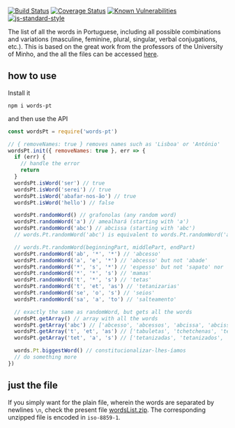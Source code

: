 [![Build Status][travis_img]][travis_url]
[![Coverage Status](https://coveralls.io/repos/github/jfoclpf/words-pt/badge.svg?branch=master)](https://coveralls.io/github/jfoclpf/words-pt?branch=master)
[![Known Vulnerabilities](https://snyk.io/test/github/jfoclpf/words-pt/badge.svg?targetFile=package.json)](https://snyk.io/test/github/jfoclpf/words-pt?targetFile=package.json)
[![js-standard-style][js-standard-style_img]][js-standard-style_url]

[travis_img]: https://travis-ci.org/jfoclpf/words-pt.svg?branch=master
[travis_url]: https://travis-ci.org/jfoclpf/words-pt

[js-standard-style_img]: https://img.shields.io/badge/code%20style-standard-brightgreen.svg
[js-standard-style_url]: https://standardjs.com/

The list of all the words in Portuguese, including all possible combinations and variations (masculine, feminine, plural, singular, verbal conjugations, etc.). This is based on the great work from the professors of the University of Minho, and the all the files can be accessed [here](https://natura.di.uminho.pt/download/sources/Dictionaries/wordlists/).

## how to use
Install it

`npm i words-pt`

and then use the API

```js
const wordsPt = require('words-pt')

// { removeNames: true } removes names such as 'Lisboa' or 'António'
wordsPt.init({ removeNames: true }, err => {
  if (err) {
    // handle the error
    return
  }
  wordsPt.isWord('ser') // true
  wordsPt.isWord('serei') // true
  wordsPt.isWord('abafar-nos-ão') // true
  wordsPt.isWord('hello') // false

  wordsPt.randomWord() // grafonolas (any random word)
  wordsPt.randomWord('a') // amealhará (starting with 'a')
  wordsPt.randomWord('abc') // abcissa (starting with 'abc')
  // words.Pt.randomWord('abc') is equivalent to words.Pt.randomWord('abc', '*', '*')  

  // words.Pt.randomWord(beginningPart, middlePart, endPart)
  wordsPt.randomWord('ab', '*', '*') // 'abcesso'
  wordsPt.randomWord('a', 'e', '*') // 'abcesso' but not 'abade'
  wordsPt.randomWord('*', 's', '*') // 'espesso' but not 'sapato' nor 'mamas'
  wordsPt.randomWord('*', '*', 's') // 'mamas'
  wordsPt.randomWord('t', '*', 's') // 'tetas'
  wordsPt.randomWord('t', 'et', 'as') // 'tetanizarias'
  wordsPt.randomWord('se', 'o', 's') // 'seios'
  wordsPt.randomWord('sa', 'a', 'to') // 'salteamento'

  // exactly the same as randomWord, but gets all the words
  wordsPt.getArray() // array with all the words
  wordsPt.getArray('abc') // ['abcesso', 'abcessos', 'abcissa', 'abcissas']
  wordsPt.getArray('t', 'et', 'as') // ['tabuletas', 'tchetchenas', 'telefotometrias', 'telemetrias', ... ]
  wordsPt.getArray('tet', 'a', 's') // ['tetanizadas', 'tetanizados', 'tetanizais' , 'tetanizamos', ... ]

  words.Pt.biggestWord() // constitucionalizar-lhes-íamos
  // do something more
})
```

## just the file

If you simply want for the plain file, wherein the words are separated by newlines `\n`, check the present file [wordsList.zip](wordsList.zip?raw=true). The corresponding unzipped file is encoded in `iso-8859-1`.
